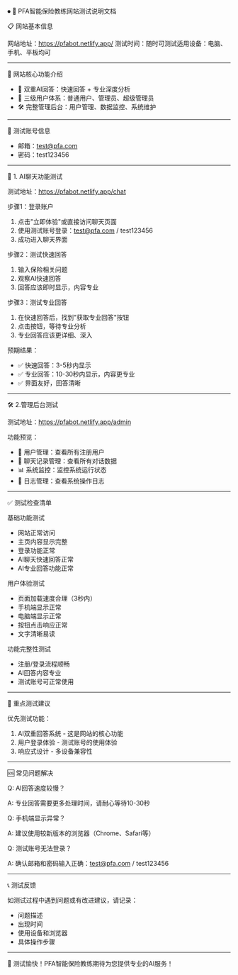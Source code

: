 
⏺ 🌟 PFA智能保险教练网站测试说明文档

  📋 网站基本信息

  网站地址：https://pfabot.netlify.app/
  测试时间：随时可测试适用设备：电脑、手机、平板均可

  ---
  🎯 网站核心功能介绍


  - 🤖 双重AI回答：快速回答 + 专业深度分析
  - 👥 三级用户体系：普通用户、管理员、超级管理员
  - 🛠 完整管理后台：用户管理、数据监控、系统维护

  ---
  👤 测试账号信息

  - 邮箱：test@pfa.com
  - 密码：test123456

  ---
 
  🤖 1. AI聊天功能测试

  测试地址：https://pfabot.netlify.app/chat

  步骤1：登录账户

  1. 点击"立即体验"或直接访问聊天页面
  2. 使用测试账号登录：test@pfa.com / test123456
  3. 成功进入聊天界面

  步骤2：测试快速回答

  1. 输入保险相关问题
  2. 观察AI快速回答
  3. 回答应该即时显示，内容专业

  步骤3：测试专业回答

  1. 在快速回答后，找到"获取专业回答"按钮
  2. 点击按钮，等待专业分析
  3. 专业回答应该更详细、深入

  预期结果：
  - ✅ 快速回答：3-5秒内显示
  - ✅ 专业回答：10-30秒内显示，内容更专业
  - ✅ 界面友好，回答清晰

  ---
  🛠 2.管理后台测试

  测试地址：https://pfabot.netlify.app/admin

  功能预览：
  - 👤 用户管理：查看所有注册用户
  - 💬 聊天记录管理：查看所有对话数据
  - 📊 系统监控：监控系统运行状态
  - 📝 日志管理：查看系统操作日志

  ---
  ✅ 测试检查清单

  基础功能测试

  - 网站正常访问
  - 主页内容显示完整
  - 登录功能正常
  - AI聊天快速回答正常
  - AI专业回答功能正常

  用户体验测试

  - 页面加载速度合理（3秒内）
  - 手机端显示正常
  - 电脑端显示正常
  - 按钮点击响应正常
  - 文字清晰易读

  功能完整性测试

  - 注册/登录流程顺畅
  - AI回答内容专业
  - 测试账号可正常使用

  ---
  🎯 重点测试建议

  优先测试功能：

  1. AI双重回答系统 - 这是网站的核心功能
  2. 用户登录体验 - 测试账号的使用体验
  3. 响应式设计 - 多设备兼容性


  ---
  🆘 常见问题解决

  Q: AI回答速度较慢？

  A: 专业回答需要更多处理时间，请耐心等待10-30秒

  Q: 手机端显示异常？

  A: 建议使用较新版本的浏览器（Chrome、Safari等）

  Q: 测试账号无法登录？

  A: 确认邮箱和密码输入正确：test@pfa.com / test123456

  ---
  📞 测试反馈

  如测试过程中遇到问题或有改进建议，请记录：
  - 问题描述
  - 出现时间
  - 使用设备和浏览器
  - 具体操作步骤

  ---
  🎉 测试愉快！PFA智能保险教练期待为您提供专业的AI服务！